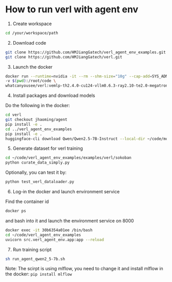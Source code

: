 # How to run verl with agent env

1. Create workspace

```bash
cd /your/workspace/path
```

2. Download code
```bash
git clone https://github.com/HMJiangGatech/verl_agent_env_examples.git
git clone https://github.com/HMJiangGatech/verl.git
```

3. Launch the docker
```bash
docker run --runtime=nvidia -it --rm --shm-size="10g" --cap-add=SYS_ADMIN \
-v $(pwd):/root/code \
whatcanyousee/verl:vemlp-th2.4.0-cu124-vllm0.6.3-ray2.10-te2.0-megatron0.11.0-v0.0.6
```

4. Install packages and download models

Do the following in the docker:
```bash
cd verl
git checkout jhaoming/agent
pip install -e .
cd ../verl_agent_env_examples
pip install -e .
huggingface-cli download Qwen/Qwen2.5-7B-Instruct --local-dir ~/code/models/qwen2_5-7b-instruct --local-dir-use-symlinks False
```

5. Generate dataset for verl training

```bash
cd ~/code/verl_agent_env_examples/examples/verl/sokoban
python curate_data_simply.py
```

Optionally, you can test it by:
```bash
python test_verl_dataloader.py
```

6. Log-in the docker and launch environment service

Find the container id
```bash
docker ps
```

and bash into it and launch the environment service on 8000
```bash
docker exec -it 30b6354a01ee /bin/bash
cd ~/code/verl_agent_env_examples
uvicorn src.verl_agent_env.app:app --reload
```

7. Run training script

```bash
sh run_agent_qwen2_5-7b.sh
```

Note: The scirpt is using mlflow, you need to change it and install mlflow in the docker: `pip install mlflow`